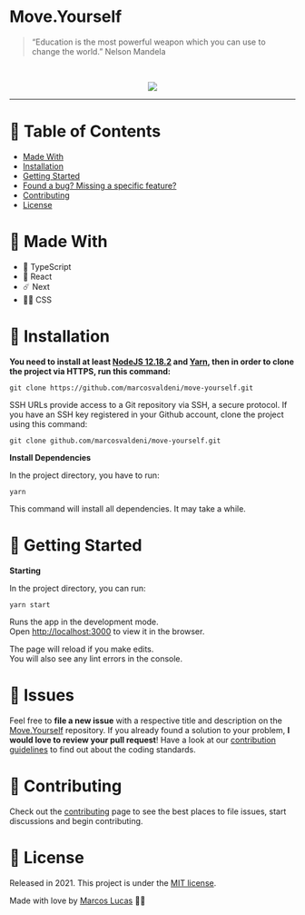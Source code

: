 # Move.Yourself

> “Education is the most powerful weapon which you can use to change the world.” Nelson Mandela

<br />
<p align="center"><img src=".github/portfolio.gif?raw=true"/></p>

---

# :pushpin: Table of Contents
* [Made With](#rocket-made-with)
* [Installation](#construction_worker-installation)
* [Getting Started](#runner-getting-started)
* [Found a bug? Missing a specific feature?](#bug-issues)
* [Contributing](#tada-contributing)
* [License](#closed_book-license)

# :rocket: Made With

* 💠 TypeScript
* 💫 React
* ☄️ Next
* 💅🏻 CSS

# :construction_worker: Installation

**You need to install at least [NodeJS 12.18.2](https://nodejs.org/) and [Yarn](https://classic.yarnpkg.com/en/docs/install/), then in order to clone the project via HTTPS, run this command:**

```git clone https://github.com/marcosvaldeni/move-yourself.git```

SSH URLs provide access to a Git repository via SSH, a secure protocol. If you have an SSH key registered in your Github account, clone the project using this command:

```git clone github.com/marcosvaldeni/move-yourself.git```

**Install Dependencies**

In the project directory, you have to run:

`yarn`

This command will install all dependencies. It may take a while.

# :runner: Getting Started

**Starting**

In the project directory, you can run:

`yarn start`

Runs the app in the development mode.\
Open [http://localhost:3000](http://localhost:3000) to view it in the browser.

The page will reload if you make edits.\
You will also see any lint errors in the console.

# :bug: Issues

Feel free to **file a new issue** with a respective title and description on the [Move.Yourself](https://github.com/marcosvaldeni/move-yourself/issues) repository. If you already found a solution to your problem, **I would love to review your pull request**! Have a look at our [contribution guidelines](https://github.com/marcosvaldeni/move-yourself/blob/master/CONTRIBUTING.md) to find out about the coding standards.

# :tada: Contributing

Check out the [contributing](https://github.com/marcosvaldeni/move-yourself/blob/master/CONTRIBUTING.md) page to see the best places to file issues, start discussions and begin contributing.

# :closed_book: License

Released in 2021.
This project is under the [MIT license](https://github.com/marcosvaldeni/move-yourself/blob/master/LICENSE).

Made with love by [Marcos Lucas](https://github.com/marcosvaldeni) 💚🚀
